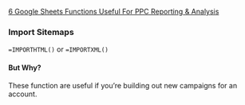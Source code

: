 [6 Google Sheets Functions Useful For PPC Reporting & Analysis](https://www.goodtoseo.com/6-google-sheets-functions-useful-for-ppc-reporting-analysis/)

### Import Sitemaps

`=IMPORTHTML()` or `=IMPORTXML()`

#### But Why?

These function are useful if you’re building out new campaigns for an account.

